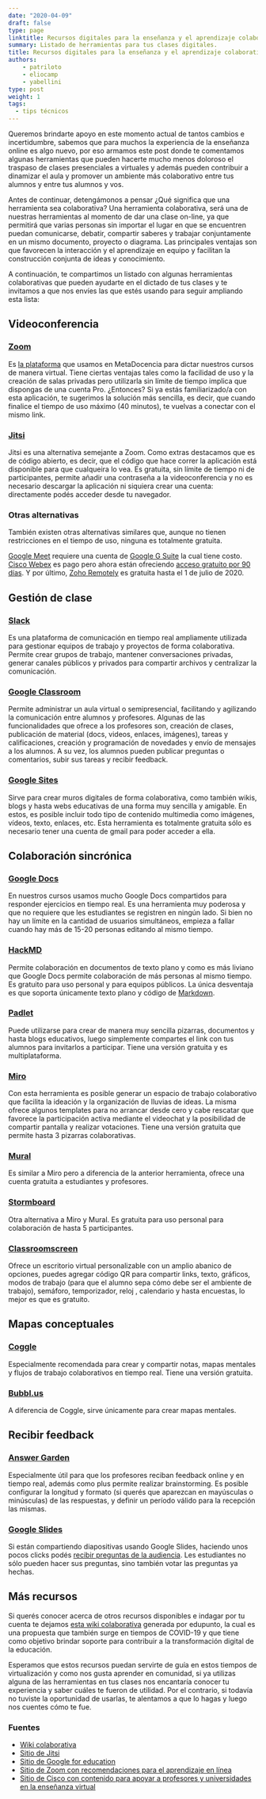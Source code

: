 ```yaml
---
date: "2020-04-09"
draft: false
type: page
linktitle: Recursos digitales para la enseñanza y el aprendizaje colaborativo online
summary: Listado de herramientas para tus clases digitales.
title: Recursos digitales para la enseñanza y el aprendizaje colaborativo online
authors: 
    - patriloto
    - eliocamp
    - yabellini
type: post
weight: 1
tags: 
  - tips técnicos 
---
```


Queremos brindarte apoyo en este momento actual de tantos cambios e incertidumbre, sabemos que para muchos la experiencia de la enseñanza online es algo nuevo, por eso armamos este post donde te comentamos algunas herramientas que pueden hacerte mucho menos doloroso el traspaso de clases presenciales a virtuales y además pueden contribuir a dinamizar el aula y promover un ambiente más colaborativo entre tus alumnos y entre tus alumnos y vos.

Antes de continuar, detengámonos a pensar ¿Qué significa que una herramienta sea colaborativa? Una herramienta colaborativa, será una de nuestras herramientas al momento de dar una clase on-line, ya que permitirá que varias personas sin importar el lugar en que se encuentren puedan comunicarse, debatir, compartir saberes y trabajar conjuntamente en un mismo documento, proyecto o diagrama. Las principales ventajas son que favorecen la interacción y el aprendizaje en equipo y facilitan la construcción conjunta de ideas y conocimiento.

A continuación, te compartimos un listado con algunas herramientas colaborativas que pueden ayudarte en el dictado de tus clases y te invitamos a que nos envíes las que estés usando para seguir ampliando esta lista:

## Videoconferencia

### [Zoom](https://zoom.us/)

Es [la plataforma](https://zoom.us/docs/es-es/covid19.html) que usamos en MetaDocencia para dictar nuestros cursos de manera virtual. Tiene ciertas ventajas tales como la facilidad de uso y la creación de salas privadas pero utilizarla sin límite de tiempo implica que dispongas de una cuenta Pro. ¿Entonces? Si ya estás familiarizado/a con esta aplicación, te sugerimos la solución más sencilla, es decir, que cuando finalice el tiempo de uso máximo (40 minutos), te vuelvas a conectar con el mismo link.


### [Jitsi](https://meet.jit.si/)

Jitsi es una alternativa semejante a Zoom. Como extras destacamos que es de código abierto, es decir, que el código que hace correr la aplicación está disponible para que cualqueira lo vea. Es gratuita, sin límite de tiempo ni de participantes, permite añadir una contraseña a la videoconferencia y no es necesario descargar la aplicación ni siquiera crear una cuenta: directamente podés acceder desde tu navegador. 


### Otras alternativas

También existen otras alternativas similares que, aunque no tienen restricciones en el tiempo de uso, ninguna es totalmente gratuita.

[Google Meet](https://meet.google.com/) requiere una cuenta de [Google G Suite](https://edu.google.com/?modal_active=none) la cual tiene costo. [Cisco Webex](https://www.webex.com/) es pago pero ahora están ofreciendo [acceso gratuito por 90 días](https://gblogs.cisco.com/la/cl-pmarone-cisco-webex-apoyo-a-los-clientes-tempos-dificiles/). Y por último, [Zoho Remotely](https://www.zoho.com/es-xl/remotely/)  es gratuita hasta el 1 de julio de 2020. 

## Gestión de clase

### [Slack](https://slack.com/intl/es-ar/)

Es una plataforma de comunicación en tiempo real ampliamente utilizada para gestionar equipos de trabajo y proyectos de forma colaborativa. Permite crear grupos de trabajo,  mantener conversaciones privadas, generar canales públicos y privados para compartir archivos y centralizar la comunicación.

 
### [Google Classroom](https://classroom.google.com/)

Permite administrar un aula virtual o semipresencial, facilitando y agilizando la comunicación entre alumnos y profesores. Algunas de las funcionalidades que ofrece a los profesores son, creación de clases, publicación de material (docs, videos, enlaces, imágenes), tareas y calificaciones, creación y programación de novedades y envío de mensajes a los alumnos. A su vez, los alumnos pueden publicar preguntas o comentarios, subir sus tareas y recibir feedback.


### [Google Sites](https://sites.google.com/)

Sirve para crear muros digitales de forma colaborativa, como también wikis, blogs y hasta webs educativas de una forma muy sencilla y amigable. En estos, es posible incluir todo tipo de contenido multimedia como imágenes, vídeos, texto, enlaces, etc. Esta herramienta es totalmente gratuita sólo es necesario tener una cuenta de gmail para poder acceder a ella. 

 
## Colaboración sincrónica

### [Google Docs](http://docs.google.com/)

En nuestros cursos usamos mucho Google Docs compartidos para responder ejercicios en tiempo real. Es una herramienta muy poderosa y que no requiere que les estudiantes se registren en ningún lado. Si bien no hay un límite en la cantidad de usuarios simultáneos, empieza a fallar cuando hay más de 15-20 personas editando al mismo tiempo. 


### [HackMD](https://hackmd.io/)

Permite colaboración en documentos de texto plano y como es más liviano que Google Docs permite colaboración de más personas al mismo tiempo. Es gratuito para uso personal y para equipos públicos. La única desventaja es que soporta únicamente texto plano y código de [Markdown](https://programminghistorian.org/es/lecciones/introduccion-a-markdown). 


### [Padlet](https://padlet.com/)

Puede utilizarse para crear de manera muy sencilla pizarras, documentos y hasta blogs educativos, luego simplemente compartes el link con tus alumnos para invitarlos a participar. Tiene una versión gratuita y es multiplataforma.

### [Miro](https://miro.com/)

Con esta herramienta es posible generar un espacio de trabajo colaborativo que facilita la ideación y la organización de lluvias de ideas. La misma ofrece algunos templates para no arrancar desde cero y cabe rescatar que favorece la participación activa mediante el videochat y la posibilidad de compartir pantalla y realizar votaciones. Tiene una versión gratuita que permite hasta 3 pizarras colaborativas.


### [Mural](https://mural.co/educatio)

Es similar a Miro pero a diferencia de la anterior herramienta, ofrece una cuenta gratuita a  estudiantes y profesores. 


### [Stormboard](https://stormboard.com/)

Otra alternativa a Miro y Mural. Es gratuita para uso personal para colaboración de hasta 5 participantes. 


### [Classroomscreen](https://classroomscreen.com/)

Ofrece un escritorio virtual personalizable con un amplio abanico de opciones, puedes agregar código QR para compartir links, texto, gráficos, modos de trabajo (para que el alumno sepa cómo debe ser el ambiente de trabajo), semáforo, temporizador, reloj , calendario y hasta encuestas, lo mejor es que es gratuito.
           
 
## Mapas conceptuales
 
### [Coggle](https://coggle.it/?lang=es)
Especialmente recomendada para crear y compartir notas, mapas mentales y flujos de trabajo colaborativos en tiempo real. Tiene una versión gratuita.
             

### [Bubbl.us](https://bubbl.us/)

A diferencia de Coggle, sirve únicamente para crear mapas mentales. 

 
## Recibir feedback
 
### [Answer Garden](https://answergarden.ch/)

Especialmente útil para que los profesores reciban feedback online y en tiempo real, además como plus permite realizar brainstorming. Es posible configurar la longitud y formato (si querés que aparezcan en mayúsculas o minúsculas) de las respuestas, y definir un período válido para la recepción las mismas. 
 

### [Google Slides](https://slides.google.com)

Si están compartiendo diapositivas usando Google Slides, haciendo unos pocos clicks podés [recibir preguntas de la audiencia](https://support.google.com/docs/answer/6386827?co=GENIE.Platform%3DDesktop&hl=es). Les estudiantes no sólo pueden hacer sus preguntas, sino también votar las preguntas ya hechas. 

 
## Más recursos
 
Si querés conocer acerca de otros recursos disponibles e indagar por tu cuenta te dejamos [esta wiki colaborativa](https://edu.codear.org/recursos/) generada por edupunto, la cual es una propuesta que también surge en tiempos de COVID-19 y que tiene como objetivo brindar soporte para contribuir a la transformación digital de la educación.
 
Esperamos que estos recursos puedan servirte de guía en estos tiempos de virtualización y como nos gusta aprender en comunidad, si ya utilizas alguna de las herramientas en tus clases nos encantaría conocer tu experiencia y saber cuáles te fueron de utilidad. Por el contrario, si todavía no tuviste la oportunidad de usarlas, te alentamos a que lo hagas y luego nos cuentes cómo te fue. 
 
### Fuentes

* [Wiki colaborativa](https://edu.codear.org/recursos/)  
* [Sitio de Jitsi](https://jitsi.org/what-is-jitsi/)
* [Sitio de Google for education](https://edu.google.com/)
* [Sitio de Zoom con recomendaciones para el aprendizaje en línea](https://zoom.us/docs/es-es/covid19.html)
* [Sitio de Cisco con contenido para apoyar a profesores y universidades en la enseñanza virtual](https://www.webex.com/webexremoteedu.html)